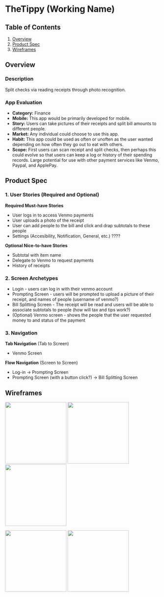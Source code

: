# TheTippy (Working Name)

## Table of Contents
1. [Overview](#Overview)
1. [Product Spec](#Product-Spec)
1. [Wireframes](#Wireframes)

## Overview
### Description
Split checks via reading receipts through photo recognition.

### App Evaluation
- **Category:** Finance
- **Mobile:** This app would be primarily developed for mobile.
- **Story:** Users can take pictures of their receipts and split bill amounts to different people.
- **Market:** Any individual could choose to use this app.
- **Habit:** This app could be used as often or unoften as the user wanted depending on how often they go out to eat with others.
- **Scope:** First users can scan receipt and split checks, then perhaps this could evolve so that users can keep a log or history of their spending records. Large potential for use with other payment services like Venmo, Paypal, and ApplePay.

## Product Spec
### 1. User Stories (Required and Optional)

**Required Must-have Stories**

* User logs in to access Venmo payments
* User uploads a photo of the receipt
* User can add people to the bill and click and drap subtotals to these people
* Settings (Accesibility, Notification, General, etc.) ????

**Optional Nice-to-have Stories**

* Subtotal with item name
* Delegate to Venmo to request payments
* History of receipts

### 2. Screen Archetypes

* Login - users can log in with their venmo account
* Prompting Screen - users will be prompted to upload a picture of their receipt, and names of people (username of venmo?)
* Bill Splitting Screen - The receipt will be read and users will be able to associate subtotals to people (how will tax and tips work?)
* (Optional) Venmo screen - shows the people that the user requested money to and status of the payment

### 3. Navigation

**Tab Navigation** (Tab to Screen)
* Venmo Screen

**Flow Navigation** (Screen to Screen)
* Log-in -> Prompting Screen
* Prompting Screen (with a button click?) -> Bill Splitting Screen

## Wireframes
<p float="left">
<img src="https://github.com/CodePath-THETIPPY/TheTippy/blob/master/Images/Wireframes/Login.png" width=200 />
<img src="https://github.com/CodePath-THETIPPY/TheTippy/blob/master/Images/Wireframes/Camera.png" width=200 />
<img src="https://github.com/CodePath-THETIPPY/TheTippy/blob/master/Images/Wireframes/Main.png" width=200 />
</p>
<img src="https://github.com/CodePath-THETIPPY/TheTippy/blob/master/Images/Wireframes/Item.png" width=200 />
<img src="https://github.com/CodePath-THETIPPY/TheTippy/blob/master/Images/Wireframes/Name.png" width=200 />